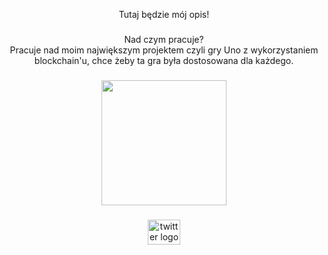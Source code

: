 <p align="center">Tutaj będzie mój opis!</p>

###

<p align="center">Nad czym pracuje?<br>Pracuje nad moim największym projektem czyli gry Uno z wykorzystaniem blockchain'u, chce żeby ta gra była dostosowana dla każdego.</p>

###

<div align="center">
  <img height="200" src="https://media.tenor.com/BFTKJDgOwP0AAAAC/bitcoin-cheers.gif"  />
</div>

###

<div align="center">
  <a href="https://twitter.com/Rinkashimikitoo" target="_blank">
    <img src="https://raw.githubusercontent.com/maurodesouza/profile-readme-generator/master/src/assets/icons/social/twitter/default.svg" width="52" height="40" alt="twitter logo"  />
  </a>
</div>

###
